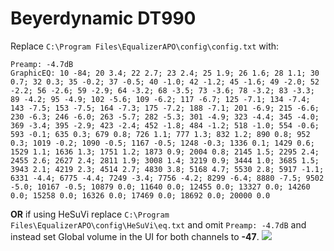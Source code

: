 # Beyerdynamic DT990
Replace `C:\Program Files\EqualizerAPO\config\config.txt` with:
```
Preamp: -4.7dB
GraphicEQ: 10 -84; 20 3.4; 22 2.7; 23 2.4; 25 1.9; 26 1.6; 28 1.1; 30 0.7; 32 0.3; 35 -0.2; 37 -0.5; 40 -1.0; 42 -1.2; 45 -1.6; 49 -2.0; 52 -2.2; 56 -2.6; 59 -2.9; 64 -3.2; 68 -3.5; 73 -3.6; 78 -3.2; 83 -3.3; 89 -4.2; 95 -4.9; 102 -5.6; 109 -6.2; 117 -6.7; 125 -7.1; 134 -7.4; 143 -7.5; 153 -7.5; 164 -7.3; 175 -7.2; 188 -7.1; 201 -6.9; 215 -6.6; 230 -6.3; 246 -6.0; 263 -5.7; 282 -5.3; 301 -4.9; 323 -4.4; 345 -4.0; 369 -3.4; 395 -2.9; 423 -2.4; 452 -1.8; 484 -1.2; 518 -1.0; 554 -0.6; 593 -0.1; 635 0.3; 679 0.8; 726 1.1; 777 1.3; 832 1.2; 890 0.8; 952 0.3; 1019 -0.2; 1090 -0.5; 1167 -0.5; 1248 -0.3; 1336 0.1; 1429 0.6; 1529 1.1; 1636 1.3; 1751 1.2; 1873 0.9; 2004 0.8; 2145 1.5; 2295 2.4; 2455 2.6; 2627 2.4; 2811 1.9; 3008 1.4; 3219 0.9; 3444 1.0; 3685 1.5; 3943 2.1; 4219 2.3; 4514 2.7; 4830 3.8; 5168 4.7; 5530 2.8; 5917 -1.1; 6331 -4.4; 6775 -4.4; 7249 -3.4; 7756 -4.2; 8299 -6.4; 8880 -7.5; 9502 -5.0; 10167 -0.5; 10879 0.0; 11640 0.0; 12455 0.0; 13327 0.0; 14260 0.0; 15258 0.0; 16326 0.0; 17469 0.0; 18692 0.0; 20000 0.0
```
**OR** if using HeSuVi replace `C:\Program Files\EqualizerAPO\config\HeSuVi\eq.txt` and omit `Preamp: -4.7dB` and instead set Global volume in the UI for both channels to **-47**.
![](https://raw.githubusercontent.com/jaakkopasanen/AutoEq/master/results/Headphone.com/headphoncecom/onear/Beyerdynamic%20DT990/Beyerdynamic%20DT990.png)